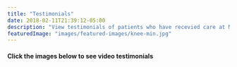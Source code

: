 ```yaml
---
title: "Testimonials"
date: 2018-02-11T21:39:12-05:00
description: "View testimonials of patients who have recevied care at Myers Sports Medicine and Orthopaedic Center"
featuredImage: "images/featured-images/knee-min.jpg"
---
```


#### Click the images below to see video testimonials

<br>
